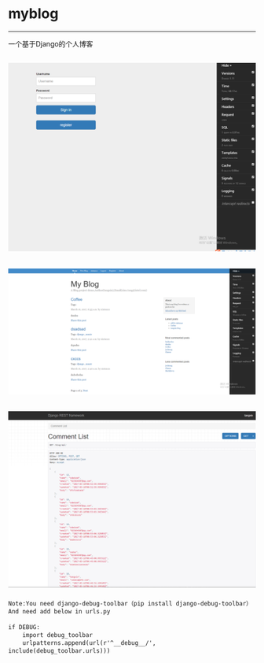 ﻿# myblog
------

一个基于Django的个人博客

![myblog login](https://raw.githubusercontent.com/JoshTangXin/myblog/master/images/login.PNG)
------
![myblog](https://raw.githubusercontent.com/JoshTangXin/myblog/master/images/blog.PNG)
------
![myblog](https://raw.githubusercontent.com/JoshTangXin/myblog/master/images/rest.PNG)
------
```
Note:You need django-debug-toolbar（pip install django-debug-toolbar）
And need add below in urls.py

if DEBUG:
    import debug_toolbar
    urlpatterns.append(url(r'^__debug__/', include(debug_toolbar.urls)))
```
